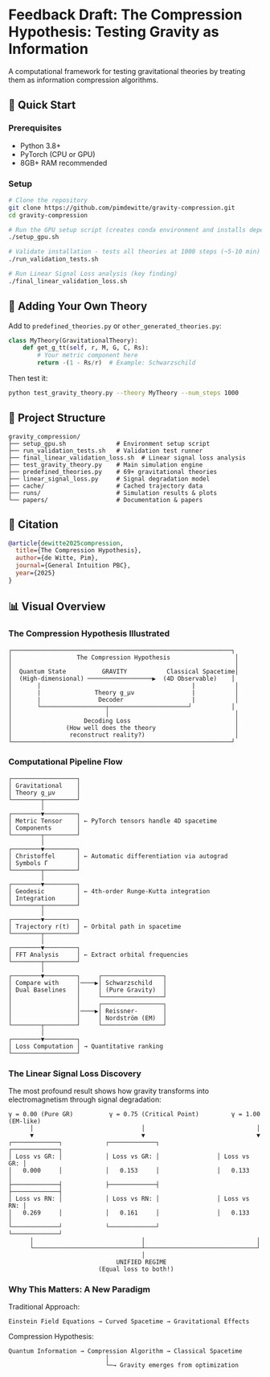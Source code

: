 # Feedback Draft: The Compression Hypothesis: Testing Gravity as Information

A computational framework for testing gravitational theories by treating them as information compression algorithms.

## 🚀 Quick Start

### Prerequisites
- Python 3.8+ 
- PyTorch (CPU or GPU)
- 8GB+ RAM recommended

### Setup
```bash
# Clone the repository
git clone https://github.com/pimdewitte/gravity-compression.git
cd gravity-compression

# Run the GPU setup script (creates conda environment and installs dependencies)
./setup_gpu.sh

# Validate installation - tests all theories at 1000 steps (~5-10 min)
./run_validation_tests.sh

# Run Linear Signal Loss analysis (key finding)
./final_linear_validation_loss.sh
```

## 🔧 Adding Your Own Theory

Add to `predefined_theories.py` or `other_generated_theories.py`:

```python
class MyTheory(GravitationalTheory):
    def get_g_tt(self, r, M, G, C, Rs):
        # Your metric component here
        return -(1 - Rs/r)  # Example: Schwarzschild
```

Then test it:
```bash
python test_gravity_theory.py --theory MyTheory --num_steps 1000
```

## 📁 Project Structure

```
gravity_compression/
├── setup_gpu.sh              # Environment setup script
├── run_validation_tests.sh   # Validation test runner
├── final_linear_validation_loss.sh  # Linear signal loss analysis
├── test_gravity_theory.py    # Main simulation engine
├── predefined_theories.py    # 69+ gravitational theories
├── linear_signal_loss.py     # Signal degradation model
├── cache/                    # Cached trajectory data
├── runs/                     # Simulation results & plots
└── papers/                   # Documentation & papers
```

## 📄 Citation

```bibtex
@article{dewitte2025compression,
  title={The Compression Hypothesis},
  author={de Witte, Pim},
  journal={General Intuition PBC},
  year={2025}
}
```

## 📊 Visual Overview

### The Compression Hypothesis Illustrated

```
┌─────────────────────────────────────────────────────────────┐
│                  The Compression Hypothesis                  │
│                                                              │
│  Quantum State          GRAVITY           Classical Spacetime│
│  (High-dimensional) ──────────────────▶  (4D Observable)    │
│       |                                          |           │
│       |               Theory g_μν                |           │
│       |                Decoder                   |           │
│       └──────────────────┬──────────────────────┘           │
│                          │                                   │
│                    Decoding Loss                             │
│               (How well does the theory                      │
│                reconstruct reality?)                         │
└─────────────────────────────────────────────────────────────┘
```

### Computational Pipeline Flow

```
┌──────────────────┐
│ Gravitational    │
│ Theory g_μν      │
└────────┬─────────┘
         │
┌────────▼─────────┐
│ Metric Tensor    │ ← PyTorch tensors handle 4D spacetime
│ Components       │
└────────┬─────────┘
         │
┌────────▼─────────┐
│ Christoffel      │ ← Automatic differentiation via autograd
│ Symbols Γ        │
└────────┬─────────┘
         │
┌────────▼─────────┐
│ Geodesic         │ ← 4th-order Runge-Kutta integration
│ Integration      │
└────────┬─────────┘
         │
┌────────▼─────────┐
│ Trajectory r(t)  │ ← Orbital path in spacetime
└────────┬─────────┘
         │
┌────────▼─────────┐
│ FFT Analysis     │ ← Extract orbital frequencies
└────────┬─────────┘
         │
┌────────▼─────────┐     ┌─────────────────┐
│ Compare with     │────▶│ Schwarzschild   │
│ Dual Baselines   │     │ (Pure Gravity)  │
│                  │     └─────────────────┘
│                  │     ┌─────────────────┐
│                  │────▶│ Reissner-       │
│                  │     │ Nordström (EM)  │
└────────┬─────────┘     └─────────────────┘
         │
┌────────▼─────────┐
│ Loss Computation │ → Quantitative ranking
└──────────────────┘
```

### The Linear Signal Loss Discovery

The most profound result shows how gravity transforms into electromagnetism through signal degradation:

```
γ = 0.00 (Pure GR)          γ = 0.75 (Critical Point)         γ = 1.00 (EM-like)
      │                              │                               │
      ▼                              ▼                               ▼
┌─────────────┐            ┌─────────────┐                ┌─────────────┐
│ Loss vs GR: │            │ Loss vs GR: │                │ Loss vs GR: │
│   0.000     │            │   0.153     │                │   0.133     │
├─────────────┤            ├─────────────┤                ├─────────────┤
│ Loss vs RN: │            │ Loss vs RN: │                │ Loss vs RN: │
│   0.269     │            │   0.161     │                │   0.133     │
└─────────────┘            └─────────────┘                └─────────────┘
      │                              │                               │
      └──────────────────────────────┴───────────────────────────────┘
                                     │
                              UNIFIED REGIME
                         (Equal loss to both!)
```

### Why This Matters: A New Paradigm

Traditional Approach:
```
Einstein Field Equations → Curved Spacetime → Gravitational Effects
```

Compression Hypothesis:
```
Quantum Information → Compression Algorithm → Classical Spacetime
                           │
                           └─→ Gravity emerges from optimization
```
